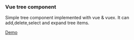 ### Vue tree component

Simple tree component implemented with vue & vuex.
It can add,delete,select and expand tree items.

[Demo](https://codesandbox.io/p/github/kuperwood/vue-tree-component/main)
